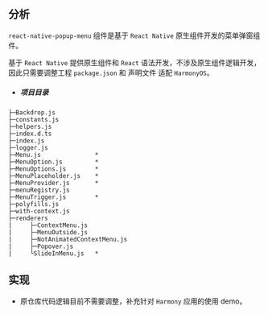## 分析

`react-native-popup-menu` 组件是基于 `React Native` 原生组件开发的菜单弹窗组件。

基于 `React Native` 提供原生组件和 `React` 语法开发，不涉及原生组件逻辑开发，因此只需要调整工程 `package.json` 和 声明文件 适配 `HarmonyOS`。

- ##### 项目目录 
```
├─Backdrop.js
├─constants.js
├─helpers.js
├─index.d.ts
├─index.js
├─logger.js
├─Menu.js               *
├─MenuOption.js         *
├─MenuOptions.js        *
├─MenuPlaceholder.js    *
├─MenuProvider.js       *
├─menuRegistry.js       
├─MenuTrigger.js        *
├─polyfills.js
├─with-context.js
├─renderers
|     ├─ContextMenu.js
|     ├─MenuOutside.js
|     ├─NotAnimatedContextMenu.js
|     ├─Popover.js
|     └SlideInMenu.js   *
```

## 实现
- 原仓库代码逻辑目前不需要调整，补充针对 `Harmony` 应用的使用 demo。

